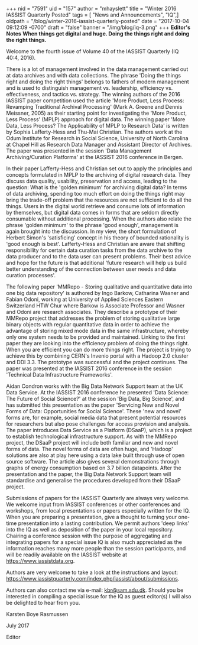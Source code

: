 +++
nid = "7591"
uid = "157"
author = "mhayslett"
title = "Winter 2016 IASSIST Quarterly Posted"
tags = [ "News and Announcements", "IQ",]
oldpath = "/blog/winter-2016-iassist-quarterly-posted"
date = "2017-10-04 09:12:09 -0700"
draft = "false"
banner = "/img/blog/iq-3.png"
+++
**Editor's Notes**
**When things get digital and huge. Doing the things right and doing the
right things.**


Welcome to the fourth issue of Volume 40 of the IASSIST Quarterly (IQ
40:4, 2016).


There is a lot of management involved in the data management carried out
at data archives and with data collections. The phrase 'Doing the
things right and doing the right things' belongs to fathers of modern
management and is used to distinguish management vs. leadership,
efficiency vs. effectiveness, and tactics vs. strategy. The winning
authors of the 2016 lASSIST paper competition used the article 'More
Product, Less Process: Revamping Traditional Archival Processing' (Mark
A. Greene and Dennis Meissner, 2005) as their starting point for
investigating the 'More Product, Less Process' (MPLP) approach for
digital data. The winning paper 'More Data, Less Process? The
Applicability of MPLP to Research Data' is written by Sophia
Lafferty-Hess and Thu-Mai Christian. The authors work at the Odum
Institute for Research in Social Science, University of North Carolina
at Chapel Hill as Research Data Manager and Assistant Director of
Archives. The paper was presented in the session 'Data Management
Archiving/Curation Platforms' at the IASSIST 2016 conference in Bergen.


In their paper Lafferty-Hess and Christian set out to apply the
principles and concepts formulated in MPLP to the archiving of digital
research data. They discuss data quality, usability, preservation and
access, leading to the question: What is the 'golden minimum' for
archiving digital data? In terms of data archiving, spending too much
effort on doing the things right may bring the trade-off problem that
the resources are not sufficient to do all the things. Users in the
digital world retrieve and consume lots of information by themselves,
but digital data comes in forms that are seldom directly consumable
without additional processing. When the authors also relate the phrase
'golden minimum' to the phrase 'good enough', management is again
brought into the discussion. In my view, the short formulation of
Herbert Simon's 'satisficing' concept in his theory of bounded
rationality is 'good enough is best'. Lafferty-Hess and Christian are
aware that shifting responsibility for certain data curation tasks from
the data archive to the data producer and to the data user can present
problems. Their best advice and hope for the future is that additional
'future research will help us build better understanding of the
connection between user needs and data curation processes'.


The following paper 'MMRepo - Storing qualitative and quantitative data
into one big data repository' is authored by Ingo Barkow, Catharina
Wasner and Fabian Odoni, working at University of Applied Sciences
Eastern Switzerland HTW Chur where Barkow is Associate Professor and
Wasner and Odoni are research associates. They describe a prototype of
their MMRepo project that addresses the problem of storing qualitative
large binary objects with regular quantitative data in order to achieve
the advantage of storing mixed mode data in the same infrastructure,
whereby only one system needs to be provided and maintained. Linking to
the first paper they are looking into the efficiency problem of doing
the things right. When you are efficient you can do more things right.
The project is trying to achieve this by combining CERN's Invenio portal
with a Hadoop 2.0 cluster and DDI 3.3. The prototype was successful and
the project continues. The paper was presented at the IASSIST 2016
conference in the session 'Technical Data Infrastructure Frameworks'.


Aidan Condron works with the Big Data Network Support team at the UK
Data Service. At the IASSIST 2016 conference he presented 'Data Science:
The Future of Social Science?' at the session 'Big Data, Big Science',
and has submitted this presentation as the paper 'Servicing New and
Novel Forms of Data: Opportunities for Social Science'. These 'new and
novel' forms are, for example, social media data that present potential
resources for researchers but also pose challenges for access provision
and analysis. The paper introduces Data Service as a Platform (DSaaP),
which is a project to establish technological infrastructure support. As
with the MMRepo project, the DSaaP project will include both familiar
and new and novel forms of data. The novel forms of data are often huge,
and 'Hadoop' solutions are also at play here using a data lake built
through use of open source software. The article also gives several
demonstrations through graphs of energy consumption based on 3.7 billion
datapoints. After the presentation and the paper, the Big Data Network
Support team will standardise and generalise the procedures developed
from their DSaaP project.


Submissions of papers for the IASSIST Quarterly are always very welcome.
We welcome input from IASSIST conferences or other conferences and
workshops, from local presentations or papers especially written for the
IQ. When you are preparing a presentation, give a thought to turning
your one-time presentation into a lasting contribution. We permit
authors 'deep links' into the IQ as well as deposition of the paper in
your local repository. Chairing a conference session with the purpose of
aggregating and integrating papers for a special issue IQ is also much
appreciated as the information reaches many more people than the session
participants, and will be readily available on the IASSIST website at
https://www.iassistdata.org.


Authors are very welcome to take a look at the instructions and layout:
<https://www.iassistquarterly.com/index.php/iassist/about/submissions>.


Authors can also contact me via e-mail: kbr@sam.sdu.dk. Should you be
interested in compiling a special issue for the IQ as guest editor(s) I
will also be delighted to hear from you.


Karsten Boye Rasmussen

July 2017

Editor
